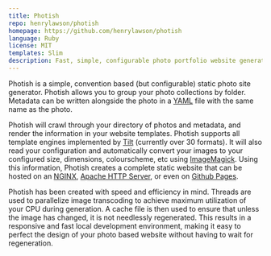 ```yaml
---
title: Photish
repo: henrylawson/photish
homepage: https://github.com/henrylawson/photish
language: Ruby
license: MIT
templates: Slim
description: Fast, simple, configurable photo portfolio website generator.
---
```


Photish is a simple, convention based (but configurable) static photo site generator. Photish allows you to group your photo collections by folder. Metadata can be written alongside the photo in a [YAML](http://yaml.org/) file with the same name as the photo.

Photish will crawl through your directory of photos and metadata, and render the information in your website templates. Photish supports all template engines implemented by [Tilt](https://github.com/rtomayko/tilt) (currently over 30 formats). It will also read your configuration and automatically convert your images to your configured size, dimensions, colourscheme, etc using [ImageMagick](http://www.imagemagick.org/script/index.php). Using this information, Photish creates a complete static website that can be hosted on an [NGINX](http://nginx.org/), [Apache HTTP Server](https://httpd.apache.org/), or even on [Github Pages](https://pages.github.com/).

Photish has been created with speed and efficiency in mind. Threads are used to parallelize image transcoding to achieve maximum utilization of your CPU during generation. A cache file is then used to ensure that unless the image has changed, it is not needlessly regenerated. This results in a responsive and fast local development environment, making it easy to perfect the design of your photo based website without having to wait for regeneration.

